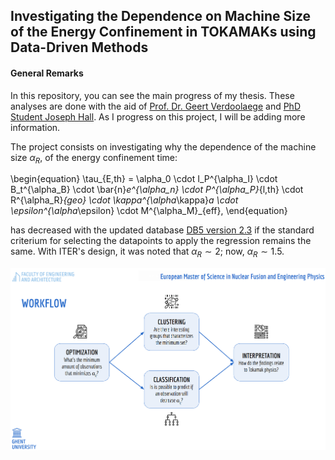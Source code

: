 
## Investigating the Dependence on Machine Size of the Energy Confinement in TOKAMAKs using Data-Driven Methods



#### General Remarks

In this repository, you can see the main progress of my thesis. These analyses are done with the aid of [Prof. Dr. Geert Verdoolaege](https://biblio.ugent.be/person/801001344620) and [PhD Student Joseph Hall](https://telefoonboek.ugent.be/nl/people/802003618944). As I progress on this project, I will be adding more information.


The project consists on investigating why the dependence of the machine size $\alpha_R$, of the energy confinement time:

\begin{equation}
    \tau_{E,th} = \alpha_0 \cdot I_P^{\alpha_I} \cdot B_t^{\alpha_B} \cdot \bar{n}_e^{\alpha_n}  \cdot P^{\alpha_P}_{l,th} \cdot R^{\alpha_R}_{geo} \cdot \kappa^{\alpha_\kappa}_a \cdot \epsilon^{\alpha_\epsilon} \cdot M^{\alpha_M}_{eff},
\end{equation}


has decreased with the updated database [DB5 version 2.3](https://dataspace.princeton.edu/handle/88435/dsp01m900nx49h) if the standard criterium for selecting the datapoints to apply the regression remains the same. With ITER's design, it was noted that $\alpha_R \sim 2$; now, $\alpha_R \sim 1.5$.


<p align="center">

![Workflow](workflow.png)

</p>